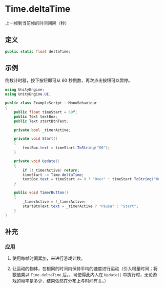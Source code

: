 # Time.deltaTime

上一帧到当前帧的时间间隔（秒）

## 定义

```csharp
public static float deltaTime;
```

## 示例

倒数计时器，按下按钮即可从 60 秒倒数，再次点击按钮可以暂停。

```csharp
using UnityEngine;
using UnityEngine.UI;

public class ExampleScript : MonoBehaviour
{
    public float timeStart = 60f;
    public Text textBox;
    public Text startBtnText;

    private bool _timerActive;

    private void Start()
    {
        textBox.text = timeStart.ToString("00");
    }

    private void Update()
    {
        if (!_timerActive) return;
        timeStart -= Time.deltaTime;
        textBox.text = timeStart <= 0 ? "Over" : timeStart.ToString("00");
    }

    public void TimerButton()
    {
        _timerActive = !_timerActive;
        startBtnText.text = _timerActive ? "Pause" : "Start";
    }
}
```

## 补充

### 应用

1. 使用每帧时间累加，来进行游戏计数。

2. 让运动的物体，在相同的时间内保持平均的速度进行运动（引入增量时间；将数值乘以 `Time.deltaTime` 后，，可使得此内人在 `Update()` 中执行时，无论游戏的帧率是多少，结果依然在分布上与时间有关。）